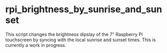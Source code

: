 # rpi_brightness_by_sunrise_and_sunset
This script changes the brightness dipslay of the 7" Raspberry Pi touchscreen by syncing with the local sunrise and sunset times.
This is currently a work in progress.
